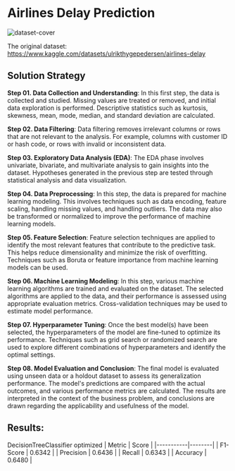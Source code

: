 # Airlines Delay Prediction
![dataset-cover](https://github.com/matheuscamposmt/airlines-delay/assets/69912320/4e15ab29-7d56-4faa-b0a2-366f21e6653b)


The original dataset:
https://www.kaggle.com/datasets/ulrikthygepedersen/airlines-delay

## Solution Strategy
**Step 01. Data Collection and Understanding**: In this first step, the data is collected and studied. Missing values are treated or removed, and initial data exploration is performed. Descriptive statistics such as kurtosis, skewness, mean, mode, median, and standard deviation are calculated.

**Step 02. Data Filtering**: Data filtering removes irrelevant columns or rows that are not relevant to the analysis. For example, columns with customer ID or hash code, or rows with invalid or inconsistent data.

**Step 03. Exploratory Data Analysis (EDA)**: The EDA phase involves univariate, bivariate, and multivariate analysis to gain insights into the dataset. Hypotheses generated in the previous step are tested through statistical analysis and data visualization.

**Step 04. Data Preprocessing**: In this step, the data is prepared for machine learning modeling. This involves techniques such as data encoding, feature scaling, handling missing values, and handling outliers. The data may also be transformed or normalized to improve the performance of machine learning models.

**Step 05. Feature Selection**: Feature selection techniques are applied to identify the most relevant features that contribute to the predictive task. This helps reduce dimensionality and minimize the risk of overfitting. Techniques such as Boruta or feature importance from machine learning models can be used.

**Step 06. Machine Learning Modeling**: In this step, various machine learning algorithms are trained and evaluated on the dataset. The selected algorithms are applied to the data, and their performance is assessed using appropriate evaluation metrics. Cross-validation techniques may be used to estimate model performance.

**Step 07. Hyperparameter Tuning**: Once the best model(s) have been selected, the hyperparameters of the model are fine-tuned to optimize its performance. Techniques such as grid search or randomized search are used to explore different combinations of hyperparameters and identify the optimal settings.

**Step 08. Model Evaluation and Conclusion**: The final model is evaluated using unseen data or a holdout dataset to assess its generalization performance. The model's predictions are compared with the actual outcomes, and various performance metrics are calculated. The results are interpreted in the context of the business problem, and conclusions are drawn regarding the applicability and usefulness of the model.


## Results:
DecisionTreeClassifier optimized
| Metric    | Score  |
|-----------|--------|
| F1-Score  | 0.6342 |
| Precision | 0.6436 |
| Recall    | 0.6343 |
| Accuracy  | 0.6480 |
